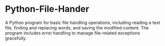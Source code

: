 # Python-File-Hander
A Python program for basic file handling operations, including reading a text file, finding and replacing words, and saving the modified content. The program includes error handling to manage file-related exceptions gracefully.
